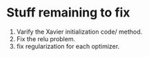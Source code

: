 # Stuff remaining to fix
1. Varify the Xavier initialization code/ method.
2. Fix the relu problem.
3. fix regularization for each optimizer. 
